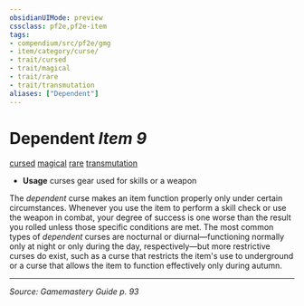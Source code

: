 ```yaml
---
obsidianUIMode: preview
cssclass: pf2e,pf2e-item
tags:
- compendium/src/pf2e/gmg
- item/category/curse/
- trait/cursed
- trait/magical
- trait/rare
- trait/transmutation
aliases: ["Dependent"]
---
```

# Dependent *Item 9*  
[cursed](cursed-gmg.md "Cursed Item Trait")  [magical](magical.md "Magical Item Trait")  [rare](rare.md "Rare Rarity Trait")  [transmutation](transmutation.md "Transmutation School Trait")  

- **Usage** curses gear used for skills or a weapon

The _dependent_ curse makes an item function properly only under certain circumstances. Whenever you use the item to perform a skill check or use the weapon in combat, your degree of success is one worse than the result you rolled unless those specific conditions are met. The most common types of _dependent_ curses are nocturnal or diurnal—functioning normally only at night or only during the day, respectively—but more restrictive curses do exist, such as a curse that restricts the item's use to underground or a curse that allows the item to function effectively only during autumn.


---
*Source: Gamemastery Guide p. 93*